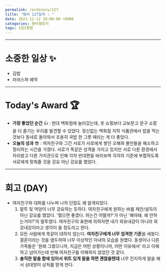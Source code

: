 ```yaml
---
permalink: /ordinary/127
title: "평비 127일차 : "
date: 2021-12-12 20:00:00 +0900
categories: 평비챌린지
tags: 1일1평범
---
```


---
# 소중한 일상 ✨
- 김밥
- 러쉬스파 예약

---
# Today's Award 🏆
- **가장 좋았던 순간** 👍 : 현대 백화점에 놀러갔는데, 옷 쇼핑보다 교보문고 문구 쇼핑을 더 즐기는 우리를 발견할 수 있었다. 정신없는 백화점 지하 식품관에서 밥을 먹는 것보다 동네로 돌아와서 조용히 국밥 한 그릇 때리는 게 더 좋았다.
- **오늘의 성과** 😎 : 여자친구와 그간 서로가 서로에게 쌓인 오해와 불만들을 해소하고 정리하는 시간을 가졌다. 서로가 똑같은 성격을 가지고 있지만 서로 다른 환경에서 자라왔고 다른 가치관으로 인해 각자 반대편을 바라보며 각자의 기준에 부합하도록 서로에게 맞춰줄 것을 강요 아닌 강요를 했었다.

---
# 회고 (DAY)
- 여자친구와 대화를 나누며 나의 단점도 꽤 알게되었다.
  1. 말투 및 억양이 너무 강요하는 듯하다. 여자친구에게 원하는 바를 제안/설득이 아닌 강요를 했었다. '했으면 좋겠다. 하는건 어떨까?'가 아닌 '해야돼. 왜 안하는거야?'의 말투였다. 여자친구의 표현에 의하자면 내가 외유내강이 아니라 외강내강이라고 생각이 들 정도라고 한다.
  2. 모든 사람에게 똑같이 대하지 않는다. **여자친구에게 너무 엄격한 기준**을 세웠다. 결혼이라는 것을 염두하여 너무 이상적인 아내의 모습을 원했다. 동생이나 다른 가족들은 '원래 그랬으니까, 지금은 어떤 상황이니까, 어떤 이유에서' 라고 이해하고 넘어가는데 반해 여자친구를 이해하지 않았던 것 같다.
  3. **솔직한 말을 함에 있어서 위트 있게 말을 하면 괜찮을텐데** 너무 진지하게 말을 해서 상대방이 상처를 받게 한다.